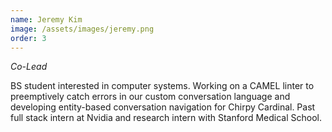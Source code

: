 ```yaml
---
name: Jeremy Kim
image: /assets/images/jeremy.png
order: 3
---
```

*Co-Lead*

BS student interested in computer systems. Working on a CAMEL linter to preemptively catch errors in our custom conversation language and developing entity-based conversation navigation for Chirpy Cardinal. Past full stack intern at Nvidia and research intern with Stanford Medical School.